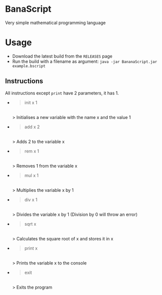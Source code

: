# BanaScript
Very simple mathematical programming language

# Usage
- Download the latest build from the `RELEASES` page
- Run the build with a filename as argument: `java -jar BananaScript.jar example.bscript`

## Instructions
All instructions except `print` have 2 parameters, it has 1.
- > init x 1
  <br>
  > Initialises a new variable with the name x and the value 1

- > add x 2
  <br>
  > Adds 2 to the variable x
   
- > rem x 1
  <br>
  > Removes 1 from the variable x
   
- > mul x 1
  <br>
  > Multiplies the variable x by 1
  
- > div x 1
  <br>
  > Divides the variable x by 1 (Division by 0 will throw an error)
  
- > sqrt x
  <br>
  > Calculates the square root of x and stores it in x

- > print x
  <br>
  > Prints the variable x to the console

- > exit
  <br>
  > Exits the program
